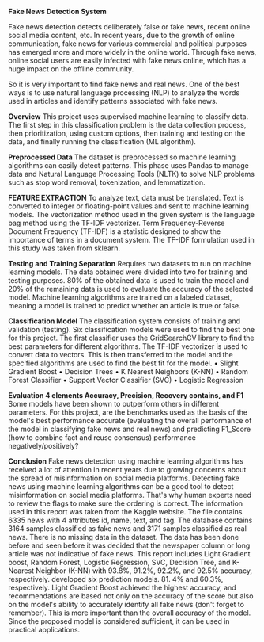 **Fake News Detection System**

Fake news detection detects deliberately false or fake news, recent online social media content, etc. In recent years, due to the growth of online communication, fake news for various commercial and political purposes has emerged more and more widely in the online world. Through fake news, online social users are easily infected with fake news online, which has a huge impact on the offline community.

So it is very important to find fake news and real news.
One of the best ways is to use natural language processing (NLP) to analyze the words used in articles and identify patterns associated with fake news.

**Overview**
This project uses supervised machine learning to classify data. The first step in this classification problem is the data collection process, then prioritization, using custom options, then training and testing on the data, and finally running the classification (ML algorithm).

**Preprocessed Data** 
The dataset is preprocessed so machine learning algorithms can easily detect patterns. This phase uses Pandas to manage data and Natural Language Processing Tools (NLTK) to solve NLP problems such as stop word removal, tokenization, and lemmatization.

**FEATURE EXTRACTION**
To analyze text, data must be translated. Text is converted to integer or floating-point values ​​and sent to machine learning models. The vectorization method used in the given system is the language bag method using the TF-IDF vectorizer. Term Frequency-Reverse Document Frequency (TF-IDF) is a statistic designed to show the importance of terms in a document system. The TF-IDF formulation used in this study was taken from sklearn.

**Testing and Training Separation**
Requires two datasets to run on machine learning models. The data obtained were divided into two for training and testing purposes. 80% of the obtained data is used to train the model and 20% of the remaining data is used to evaluate the accuracy of the selected model. Machine learning algorithms are trained on a labeled dataset, meaning a model is trained to predict whether an article is true or false.

**Classification Model**
The classification system consists of training and validation (testing).
Six classification models were used to find the best one for this project. The first classifier uses the GridSearchCV library to find the best parameters for different algorithms. The TF-IDF vectorizer is used to convert data to vectors. This is then transferred to the model and the specified algorithms are used to find the best fit for the model.
• Slight Gradient Boost
• Decision Trees
• K Nearest Neighbors (K-NN)
• Random Forest Classifier
• Support Vector Classifier (SVC)
• Logistic Regression


**Evaluation 4 elements Accuracy, Precision, Recovery contains, and F1**
Some models have been shown to outperform others in different parameters. For this project, are the benchmarks used as the basis of the model's best performance accurate (evaluating the overall performance of the model in classifying fake news and real news) and predicting F1_Score (how to combine fact and reuse consensus) performance negatively/positively?

**Conclusion**
Fake news detection using machine learning algorithms has received a lot of attention in recent years due to growing concerns about the spread of misinformation on social media platforms. Detecting fake news using machine learning algorithms can be a good tool to detect misinformation on social media platforms. That's why human experts need to review the flags to make sure the ordering is correct.
The information used in this report was taken from the Kaggle website. The file contains 6335 news with 4 attributes id, name, text, and tag. The database contains 3164 samples classified as fake news and 3171 samples classified as real news. There is no missing data in the dataset. The data has been done before and seen before it was decided that the newspaper column or long article was not indicative of fake news.
This report includes Light Gradient boost, Random Forest, Logistic Regression, SVC, Decision Tree, and K-Nearest Neighbor (K-NN) with 93.8%, 91.2%, 92.2%, and 92.5% accuracy, respectively. developed six prediction models. 81.
4% and 60.3%, respectively. Light Gradient Boost achieved the highest accuracy, and recommendations are based not only on the accuracy of the score but also on the model's ability to accurately identify all fake news (don't forget to remember). This is more important than the overall accuracy of the model. Since the proposed model is considered sufficient, it can be used in practical applications.
